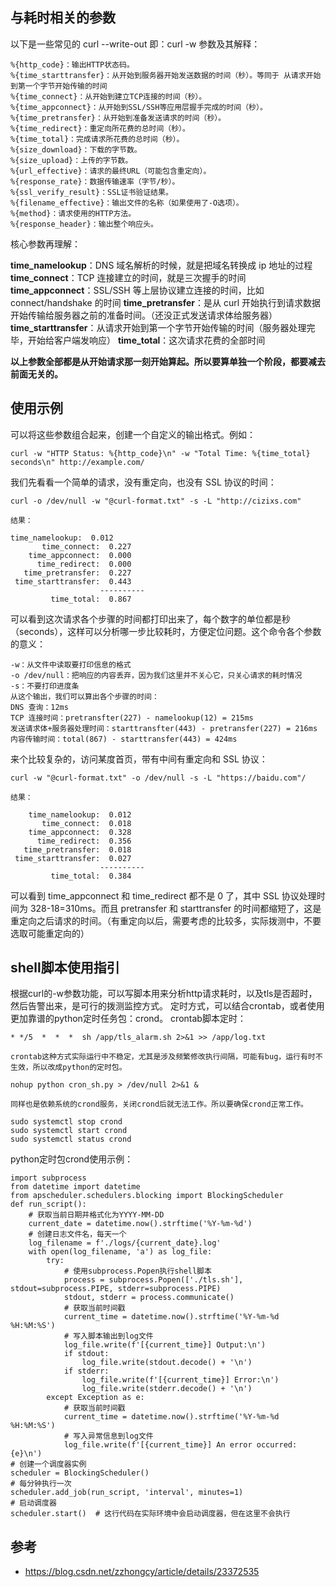 ## 与耗时相关的参数
以下是一些常见的 curl --write-out 即：curl -w 参数及其解释：
```
%{http_code}：输出HTTP状态码。
%{time_starttransfer}：从开始到服务器开始发送数据的时间（秒）。等同于 从请求开始到第一个字节开始传输的时间
%{time_connect}：从开始到建立TCP连接的时间（秒）。
%{time_appconnect}：从开始到SSL/SSH等应用层握手完成的时间（秒）。
%{time_pretransfer}：从开始到准备发送请求的时间（秒）。
%{time_redirect}：重定向所花费的总时间（秒）。
%{time_total}：完成请求所花费的总时间（秒）。
%{size_download}：下载的字节数。
%{size_upload}：上传的字节数。
%{url_effective}：请求的最终URL（可能包含重定向）。
%{response_rate}：数据传输速率（字节/秒）。
%{ssl_verify_result}：SSL证书验证结果。
%{filename_effective}：输出文件的名称（如果使用了-O选项）。
%{method}：请求使用的HTTP方法。
%{response_header}：输出整个响应头。
```

核心参数再理解：

**time_namelookup**：DNS 域名解析的时候，就是把域名转换成 ip 地址的过程
**time_connect**：TCP 连接建立的时间，就是三次握手的时间
**time_appconnect**：SSL/SSH 等上层协议建立连接的时间，比如 connect/handshake 的时间
**time_pretransfer**：是从 curl 开始执行到请求数据开始传输给服务器之前的准备时间。（还没正式发送请求体给服务器）
**time_starttransfer**：从请求开始到第一个字节开始传输的时间（服务器处理完毕，开始给客户端发响应）
**time_total**：这次请求花费的全部时间

**以上参数全部都是从开始请求那一刻开始算起。所以要算单独一个阶段，都要减去前面无关的。**

## 使用示例
可以将这些参数组合起来，创建一个自定义的输出格式。例如：
```
curl -w "HTTP Status: %{http_code}\n" -w "Total Time: %{time_total} seconds\n" http://example.com/
```

我们先看看一个简单的请求，没有重定向，也没有 SSL 协议的时间：
```
curl -o /dev/null -w "@curl-format.txt" -s -L "http://cizixs.com"

结果：

time_namelookup:  0.012
       time_connect:  0.227
    time_appconnect:  0.000
      time_redirect:  0.000
   time_pretransfer:  0.227
 time_starttransfer:  0.443
                    ----------
         time_total:  0.867
```

可以看到这次请求各个步骤的时间都打印出来了，每个数字的单位都是秒（seconds），这样可以分析哪一步比较耗时，方便定位问题。这个命令各个参数的意义：
```
-w：从文件中读取要打印信息的格式
-o /dev/null：把响应的内容丢弃，因为我们这里并不关心它，只关心请求的耗时情况
-s：不要打印进度条
从这个输出，我们可以算出各个步骤的时间：
DNS 查询：12ms
TCP 连接时间：pretransfter(227) - namelookup(12) = 215ms
发送请求体+服务器处理时间：starttransfter(443) - pretransfer(227) = 216ms
内容传输时间：total(867) - starttransfer(443) = 424ms
```

来个比较复杂的，访问某度首页，带有中间有重定向和 SSL 协议：

```
curl -w "@curl-format.txt" -o /dev/null -s -L "https://baidu.com"/

结果：

    time_namelookup:  0.012
       time_connect:  0.018
    time_appconnect:  0.328
      time_redirect:  0.356
   time_pretransfer:  0.018
 time_starttransfer:  0.027
                    ----------
         time_total:  0.384
```

可以看到 time_appconnect 和 time_redirect 都不是 0 了，其中 SSL 协议处理时间为 328-18=310ms。而且 pretransfer 和 starttransfer 的时间都缩短了，这是重定向之后请求的时间。（有重定向以后，需要考虑的比较多，实际拨测中，不要选取可能重定向的）

## shell脚本使用指引
根据curl的-w参数功能，可以写脚本用来分析http请求耗时，以及tls是否超时，然后告警出来，是可行的拨测监控方式。
定时方式，可以结合crontab，或者使用更加靠谱的python定时任务包：crond。
crontab脚本定时：
```
* */5  *  *  *  sh /app/tls_alarm.sh 2>&1 >> /app/log.txt

crontab这种方式实际运行中不稳定，尤其是涉及频繁修改执行间隔，可能有bug，运行有时不生效，所以改成python的定时包。

nohup python cron_sh.py > /dev/null 2>&1 &

同样也是依赖系统的crond服务，关闭crond后就无法工作。所以要确保crond正常工作。

sudo systemctl stop crond
sudo systemctl start crond
sudo systemctl status crond
```

python定时包crond使用示例：
```
import subprocess
from datetime import datetime
from apscheduler.schedulers.blocking import BlockingScheduler
def run_script():
    # 获取当前日期并格式化为YYYY-MM-DD
    current_date = datetime.now().strftime('%Y-%m-%d')
    # 创建日志文件名，每天一个
    log_filename = f'./logs/{current_date}.log'
    with open(log_filename, 'a') as log_file:
        try:
            # 使用subprocess.Popen执行shell脚本
            process = subprocess.Popen(['./tls.sh'], stdout=subprocess.PIPE, stderr=subprocess.PIPE)
            stdout, stderr = process.communicate()
            # 获取当前时间戳
            current_time = datetime.now().strftime('%Y-%m-%d %H:%M:%S')
            # 写入脚本输出到log文件
            log_file.write(f'[{current_time}] Output:\n')
            if stdout:
                log_file.write(stdout.decode() + '\n')
            if stderr:
                log_file.write(f'[{current_time}] Error:\n')
                log_file.write(stderr.decode() + '\n')
        except Exception as e:
            # 获取当前时间戳
            current_time = datetime.now().strftime('%Y-%m-%d %H:%M:%S')
            # 写入异常信息到log文件
            log_file.write(f'[{current_time}] An error occurred: {e}\n')
# 创建一个调度器实例
scheduler = BlockingScheduler()
# 每分钟执行一次
scheduler.add_job(run_script, 'interval', minutes=1)
# 启动调度器
scheduler.start()  # 这行代码在实际环境中会启动调度器，但在这里不会执行
```

## 参考
- https://blog.csdn.net/zzhongcy/article/details/23372535
